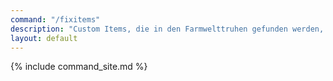 ```yaml
---
command: "/fixitems"
description: "Custom Items, die in den Farmwelttruhen gefunden werden, stacken sich nicht mit anderen Items derselben Art. Das wird mit diesem Befehl behoben."
layout: default
---
```

{% include command_site.md %}
